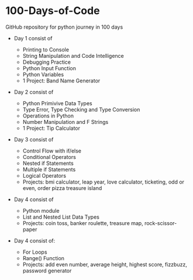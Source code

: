 # 100-Days-of-Code

GitHub repository for python journey in 100 days

- Day 1 consist of

  - Printing to Console
  - String Manipulation and Code Intelligence
  - Debugging Practice
  - Python Input Function
  - Python Variables
  - 1 Project: Band Name Generator

- Day 2 consist of

  - Python Primivive Data Types
  - Type Error, Type Checking and Type Conversion
  - Operations in Python
  - Number Manipulation and F Strings
  - 1 Project: Tip Calculator

- Day 3 consist of

  - Control Flow with if/else
  - Conditional Operators
  - Nested if Statements
  - Multiple if Statements
  - Logical Operators
  - Projects: bmi calculator, leap year, love calculator, ticketing, odd or even, order pizza treasure island

- Day 4 consist of

  - Python module
  - List and Nested List Data Types
  - Projects: coin toss, banker roulette, treasure map, rock-scissor-paper

- Day 4 consist of:

  - For Loops
  - Range() Function
  - Projects: add even number, average height, highest score, fizzbuzz, password generator
